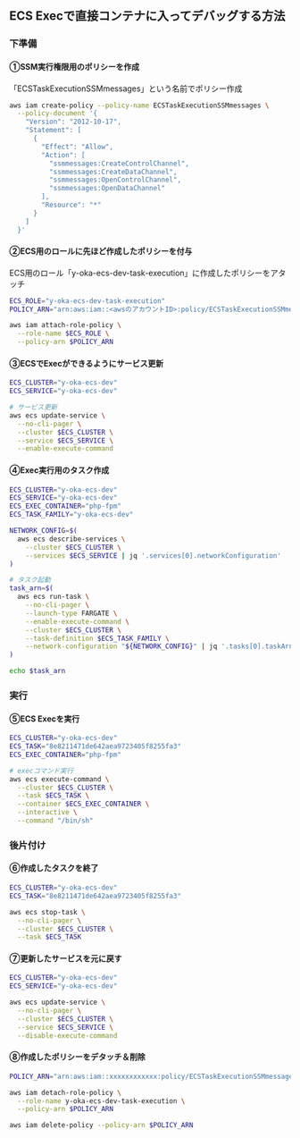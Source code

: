## ECS Execで直接コンテナに入ってデバッグする方法

### 下準備
#### ①SSM実行権限用のポリシーを作成
「ECSTaskExecutionSSMmessages」という名前でポリシー作成

```bash
aws iam create-policy --policy-name ECSTaskExecutionSSMmessages \
  --policy-document '{
    "Version": "2012-10-17",
    "Statement": [
      {
        "Effect": "Allow",
        "Action": [
          "ssmmessages:CreateControlChannel",
          "ssmmessages:CreateDataChannel",
          "ssmmessages:OpenControlChannel",
          "ssmmessages:OpenDataChannel"
        ],
        "Resource": "*"
      }
    ]
  }'
```

#### ②ECS用のロールに先ほど作成したポリシーを付与
ECS用のロール「y-oka-ecs-dev-task-execution」に作成したポリシーをアタッチ

```bash
ECS_ROLE="y-oka-ecs-dev-task-execution"
POLICY_ARN="arn:aws:iam::<awsのアカウントID>:policy/ECSTaskExecutionSSMmessages"

aws iam attach-role-policy \
  --role-name $ECS_ROLE \
  --policy-arn $POLICY_ARN
```

#### ③ECSでExecができるようにサービス更新

```bash
ECS_CLUSTER="y-oka-ecs-dev"
ECS_SERVICE="y-oka-ecs-dev"

# サービス更新
aws ecs update-service \
  --no-cli-pager \
  --cluster $ECS_CLUSTER \
  --service $ECS_SERVICE \
  --enable-execute-command
```

#### ④Exec実行用のタスク作成

```bash
ECS_CLUSTER="y-oka-ecs-dev"
ECS_SERVICE="y-oka-ecs-dev"
ECS_EXEC_CONTAINER="php-fpm"
ECS_TASK_FAMILY="y-oka-ecs-dev"

NETWORK_CONFIG=$(
  aws ecs describe-services \
    --cluster $ECS_CLUSTER \
    --services $ECS_SERVICE | jq '.services[0].networkConfiguration'
)

# タスク起動
task_arn=$(
  aws ecs run-task \
    --no-cli-pager \
    --launch-type FARGATE \
    --enable-execute-command \
    --cluster $ECS_CLUSTER \
    --task-definition $ECS_TASK_FAMILY \
    --network-configuration "${NETWORK_CONFIG}" | jq '.tasks[0].taskArn'
)

echo $task_arn

```

### 実行
#### ⑤ECS Execを実行

```bash
ECS_CLUSTER="y-oka-ecs-dev"
ECS_TASK="8e8211471de642aea9723405f8255fa3"
ECS_EXEC_CONTAINER="php-fpm"

# execコマンド実行
aws ecs execute-command \
  --cluster $ECS_CLUSTER \
  --task $ECS_TASK \
  --container $ECS_EXEC_CONTAINER \
  --interactive \
  --command "/bin/sh"
```

### 後片付け
#### ⑥作成したタスクを終了

```bash
ECS_CLUSTER="y-oka-ecs-dev"
ECS_TASK="8e8211471de642aea9723405f8255fa3"

aws ecs stop-task \
  --no-cli-pager \
  --cluster $ECS_CLUSTER \
  --task $ECS_TASK
```

#### ⑦更新したサービスを元に戻す

```bash
ECS_CLUSTER="y-oka-ecs-dev"
ECS_SERVICE="y-oka-ecs-dev"

aws ecs update-service \
  --no-cli-pager \
  --cluster $ECS_CLUSTER \
  --service $ECS_SERVICE \
  --disable-execute-command
```

#### ⑧作成したポリシーをデタッチ＆削除

```bash
POLICY_ARN="arn:aws:iam::xxxxxxxxxxxx:policy/ECSTaskExecutionSSMmessages"

aws iam detach-role-policy \
  --role-name y-oka-ecs-dev-task-execution \
  --policy-arn $POLICY_ARN

aws iam delete-policy --policy-arn $POLICY_ARN
```
